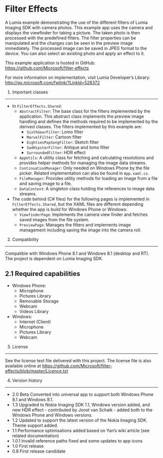 Filter Effects
==============

A Lumia example demonstrating the use of the different filters of Lumia Imaging SDK with camera photos. This example app uses the camera and displays the viewfinder for taking a picture. The taken photo is then processed with the predefined filters. The filter properties can be manipulated and the changes can be seen in the preview image immediately. The processed image can be saved in JPEG format to the device. You can also select an existing photo and apply an effect to it.

This example application is hosted in GitHub: https://github.com/Microsoft/filter-effects

For more information on implementation, visit Lumia Developer’s Library: http://go.microsoft.com/fwlink/?LinkId=528372

1. Important classes
--------------------

-   In `FilterEffects.Shared`:
    -   `AbstractFilter`: The base class for the filters implemented by the application. This abstract class implements the preview image handling and defines the methods required to be implemented by the derived classes. The filters implemented by this example are:
        -   `SixthGearFilter`: Lomo filter
        -   `MarvelFilter`: Cartoon filter
        -   `EightiesPopSongFilter`: Sketch filter
        -   `SadHipsterFilter`: Antique and lomo filter
        -   `SurroundedFilter`: HDR effect
    -   `AppUtils`: A utility class for fetching and calculating resolutions and provides helper methods for managing the image data streams.
    -   `ContinuationManager`: Only needed on Windows Phone by the file picker. Related implementation can also be found in `App.xaml.cs`.
    -   `FileManager`: Provides utility methods for loading an image from a file and saving image to a file.
    -   `DataContext`: A singleton class holding the references to image data streams.
-   The code behind (C\# files) for the following pages is implemented in `FilterEffects.Shared`, but the XAML files are different depending whether the app is build for Windows Phone or Windows:
    -   `ViewfinderPage`: Implements the camera view finder and fetches saved images from the file system.
    -   `PreviewPage`: Manages the filters and implements image management including saving the image into the camera roll.

2. Compatibility
----------------

Compatible with Windows Phone 8.1 and Windows 8.1 (desktop and RT). The project is dependent on Lumia Imaging SDK.

2.1 Required capabilities
-------------------------

-   Windows Phone:
    -   Microphone
    -   Pictures Library
    -   Removable Storage
    -   Webcam
    -   Videos Library
-   Windows:
    -   Internet (Client)
    -   Microphone
    -   Pictures Library
    -   Webcam

3. License
----------

See the license text file delivered with this project. The license file is also available online at https://github.com/Microsoft/filter-effects/blob/master/Licence.txt

4. Version history
------------------

-   2.0 Beta Converted into universal app to support both Windows Phone 8.1 and Windows 8.1.
-   1.3 Upgraded to Nokia Imaging SDK 1.1, Windows version added, and new HDR effect - contributed by Joost van Schaik - added both to the Windows Phone and Windows versions.
-   1.2 Updated to support the latest version of the Nokia Imaging SDK. Theme support added.
-   1.1 Performance optimisations added based on Yan’s wiki article (see related documentation)
-   1.0.1 Invalid reference paths fixed and some updates to app icons
-   1.0 First release
-   0.8 First release candidate

